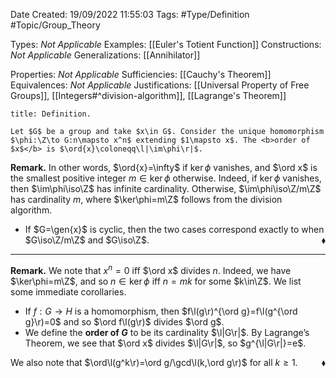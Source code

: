 <div class="topSpace"></div>

Date Created: 19/09/2022 11:55:03
Tags: #Type/Definition #Topic/Group_Theory

Types: <i>Not Applicable</i>
Examples: [[Euler's Totient Function]]
Constructions: <i>Not Applicable</i>
Generalizations: [[Annihilator]]

Properties: <i>Not Applicable</i>
Sufficiencies: [[Cauchy's Theorem]]
Equivalences: <i>Not Applicable</i>
Justifications: [[Universal Property of Free Groups]], [[Integers#^division-algorithm]], [[Lagrange's Theorem]]

``` ad-Definition
title: Definition.

Let $G$ be a group and take $x\in G$. Consider the unique homomorphism $\phi:\Z\to G:n\mapsto x^n$ extending $1\mapsto x$. The <b>order of $x$</b> is $\ord{x}\coloneqq\l|\im\phi\r|$.

```

<b>Remark.</b> In other words, $\ord{x}=\infty$ if $\ker\phi$ vanishes, and $\ord x$ is the smallest positive integer $m\in\ker\phi$ otherwise. Indeed, if $\ker\phi$ vanishes, then $\im\phi\iso\Z$ has infinite cardinality. Otherwise, $\im\phi\iso\Z/m\Z$ has cardinality $m$, where $\ker\phi=m\Z$ follows from the division algorithm.
* If $G=\gen{x}$ is cyclic, then the two cases correspond exactly to when $G\iso\Z/m\Z$ and $G\iso\Z$.<span style="float:right;">$\blacklozenge$</span>

---

<b>Remark.</b> We note that $x^n=0$ iff $\ord x$ divides $n$. Indeed, we have $\ker\phi=m\Z$, and so $n\in\ker\phi$ iff $n=mk$ for some $k\in\Z$. We list some immediate corollaries.
* If $f:G\to H$ is a homomorphism, then $f\l(g\r)^{\ord g}=f\l(g^{\ord g}\r)=0$ and so $\ord f\l(g\r)$ divides $\ord g$.
* We define the <b>order of $G$</b> to be its cardinality $\l|G\r|$. By Lagrange’s Theorem, we see that $\ord x$ divides $\l|G\r|$, so $g^{\l|G\r|}=e$.

We also note that $\ord\l(g^k\r)=\ord g/\gcd\l(k,\ord g\r)$ for all $k\geq1$.<span style="float:right;">$\blacklozenge$</span>
